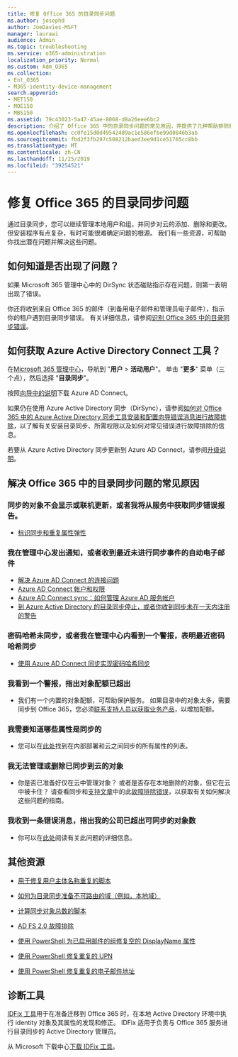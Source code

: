 ```yaml
---
title: 修复 Office 365 的目录同步问题
ms.author: josephd
author: JoeDavies-MSFT
manager: laurawi
audience: Admin
ms.topic: troubleshooting
ms.service: o365-administration
localization_priority: Normal
ms.custom: Adm_O365
ms.collection:
- Ent_O365
- M365-identity-device-management
search.appverid:
- MET150
- MOE150
- MBS150
ms.assetid: 79c43023-5a47-45ae-8068-d8a26eee6bc2
description: 介绍了 Office 365 中的目录同步问题的常见原因，并提供了几种帮助排除和解决这些问题的方法。
ms.openlocfilehash: cc0fe15d0d49542489ac1e586efbe99d0846b3ab
ms.sourcegitcommit: fbd2f3fb297c508212baed3ee9d1ce51765cc8bb
ms.translationtype: MT
ms.contentlocale: zh-CN
ms.lasthandoff: 11/25/2019
ms.locfileid: "39254521"
---
```

# <a name="fixing-problems-with-directory-synchronization-for-office-365"></a>修复 Office 365 的目录同步问题

通过目录同步，您可以继续管理本地用户和组，并同步对云的添加、删除和更改。 但安装程序有点复杂，有时可能很难确定问题的根源。 我们有一些资源，可帮助你找出潜在问题并解决这些问题。
  
## <a name="how-do-i-know-if-something-is-wrong"></a>如何知道是否出现了问题？

如果 Microsoft 365 管理中心中的 DirSync 状态磁贴指示存在问题，则第一表明出现了错误。
  
你还将收到来自 Office 365 的邮件（到备用电子邮件和管理员电子邮件），指示你的租户遇到目录同步错误。 有关详细信息，请参阅[识别 Office 365 中的目录同步错误](identify-directory-synchronization-errors.md)。
  
## <a name="how-do-i-get-azure-active-directory-connect-tool"></a>如何获取 Azure Active Directory Connect 工具？

在[Microsoft 365 管理中心](https://admin.microsoft.com)，导航到 "**用户** \> **活动用户**"。 单击 "**更多**" 菜单（三个点），然后选择 "**目录同步**"。 
  
按照[向导中的说明](set-up-directory-synchronization.md)下载 Azure AD Connect。 
  
如果仍在使用 Azure Active Directory 同步（DirSync），请参阅[如何对 Office 365 中的 Azure Active Directory 同步工具安装和配置向导错误消息进行故障排除](https://go.microsoft.com/fwlink/p/?LinkId=396717)，以了解有关安装目录同步、所需权限以及如何对常见错误进行故障排除的信息。 
  
若要从 Azure Active Directory 同步更新到 Azure AD Connect，请参阅[升级说明](https://go.microsoft.com/fwlink/p/?LinkId=733240)。
  
## <a name="resolving-common-causes-of-problems-with-directory-synchronization-in-office-365"></a>解决 Office 365 中的目录同步问题的常见原因

### <a name="synchronized-objects-arent-appearing-or-updating-online-or-im-getting-synchronization-error-reports-from-the-service"></a>**同步的对象不会显示或联机更新，或者我将从服务中获取同步错误报告。**

- [标识同步和重复属性弹性](https://docs.microsoft.com/azure/active-directory/hybrid/how-to-connect-syncservice-duplicate-attribute-resiliency)

### <a name="i-have-an-alert-in-the-admin-center-or-am-receiving-automated-emails-that-there-hasnt-been-a-recent-synchronization-event"></a>**我在管理中心发出通知，或者收到最近未进行同步事件的自动电子邮件**
- [解决 Azure AD Connect 的连接问题](https://docs.microsoft.com/azure/active-directory/hybrid/tshoot-connect-connectivity)
- [Azure AD Connect 帐户和权限](https://go.microsoft.com/fwlink/p/?LinkId=820598)
- [Azure AD Connect sync：如何管理 Azure AD 服务帐户](https://docs.microsoft.com/azure/active-directory/hybrid/how-to-connect-azureadaccount)
- [到 Azure Active Directory 的目录同步停止，或者你收到同步未在一天内注册的警告](https://support.microsoft.com/help/2882421/directory-synchronization-to-azure-active-directory-stops-or-you-re-warned-that-sync-hasn-t-registered-in-more-than-a-day)

### <a name="password-hashes-arent-synchronizing-or-im-seeing-an-alert-in-the-admin-center-that-there-hasnt-been-a-recent-password-hash-synchronization"></a>**密码哈希未同步，或者我在管理中心内看到一个警报，表明最近密码哈希同步**
- [使用 Azure AD Connect 同步实现密码哈希同步](https://docs.microsoft.com/azure/active-directory/hybrid/how-to-connect-password-hash-synchronization)

### <a name="im-seeing-an-alert-that-object-quota-exceeded"></a>**我看到一个警报，指出对象配额已超出**
- 我们有一个内置的对象配额，可帮助保护服务。 如果目录中的对象太多，需要同步到 Office 365，您必须[联系支持人员以获取业务产品](https://support.office.com/article/32a17ca7-6fa0-4870-8a8d-e25ba4ccfd4b)，以增加配额。

### <a name="i-need-to-know-which-attributes-are-synchronized"></a>**我需要知道哪些属性是同步的**
- 您可以在[此处](https://go.microsoft.com/fwlink/p/?LinkId=396719)找到在内部部署和云之间同步的所有属性的列表。

### <a name="i-cant-manage-or-remove-objects-that-were-synchronized-to-the-cloud"></a>**我无法管理或删除已同步到云的对象**
- 你是否已准备好仅在云中管理对象？ 或者是否存在本地删除的对象，但它在云中被卡住？ 请查看同步和[支持文章](https://go.microsoft.com/fwlink/p/?LinkId=396720)中的此[故障排除错误](https://go.microsoft.com/fwlink/p/?linkid=842044)，以获取有关如何解决这些问题的指南。

### <a name="i-got-an-error-message-that-my-company-has-exceeded-the-number-of-objects-that-can-be-synchronized"></a>**我收到一条错误消息，指出我的公司已超出可同步的对象数**
- 你可以在[此处](https://go.microsoft.com/fwlink/p/?LinkId=396721)阅读有关此问题的详细信息。
   
## <a name="other-resources"></a>其他资源

- [用于修复用户主体名称重复的脚本](https://go.microsoft.com/fwlink/p/?LinkId=396725)
    
- [如何为目录同步准备不可路由的域（例如，本地域）](prepare-a-non-routable-domain-for-directory-synchronization.md)
    
- [计算同步对象总数的脚本](https://go.microsoft.com/fwlink/p/?LinkId=396726)
    
- [AD FS 2.0 故障排除](https://go.microsoft.com/fwlink/p/?LinkId=396727)
    
- [使用 PowerShell 为已启用邮件的组修复空的 DisplayName 属性](https://go.microsoft.com/fwlink/p/?LinkId=396728)
    
- [使用 PowerShell 修复重复的 UPN](https://go.microsoft.com/fwlink/p/?LinkId=396730)
    
- [使用 PowerShell 修复重复的电子邮件地址](https://go.microsoft.com/fwlink/p/?LinkId=396731)
    
## <a name="diagnostic-tools"></a>诊断工具

[IDFix 工具](prepare-directory-attributes-for-synch-with-idfix.md)用于在准备迁移到 Office 365 时，在本地 Active Directory 环境中执行 identity 对象及其属性的发现和修正。 IDFix 适用于负责与 Office 365 服务进行目录同步的 Active Directory 管理员。 

从 Microsoft 下载中心[下载 IDFix 工具](https://go.microsoft.com/fwlink/p/?LinkId=396718)。